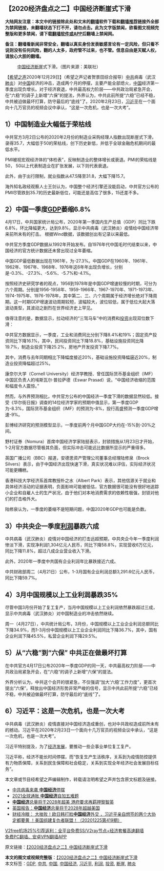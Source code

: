  <h2>【2020经济盘点之二】中国经济断崖式下滑</h2> <p class="notice"><b>大陆网友注意：本文中的链接除此处和文末的<a href="https://github.com/bannedbook/fanqiang" >翻墙</a>软件下载和<a href="https://github.com/killgcd/justmysocks/blob/master/README.md">翻墙推荐</a>链接外全部为禁网链接，未翻墙状态下打不开，请勿点击。此为文字版禁闻，欲看图文视频完整版和更多禁闻，请下载<a href="https://github.com/bannedbook/fanqiang">翻墙软件或APP</a>后翻墙上禁闻网。</p><p>备注：翻墙看新闻非常安全，翻墙以真实身份发表敏感言论有一定风险，但只看不说则没有任何风险，翻的人太多，政府管不过来，也不管。信息自由是天赋人权，请放心大胆的翻墙。</b></p>  <div class="entry"> <figure><figcaption><a href="https://www.bannedbook.org/bnews/tag/%e4%b8%ad%e5%9b%bd%e7%bb%8f%e6%b5%8e/" class="st_tag internal_tag" rel="tag" title="标签 中国经济 下的日志">中国经济</a><a href="https://www.bannedbook.org/bnews/tag/%E6%96%AD%E5%B4%96/" class="st_tag internal_tag" rel="tag" title="标签 断崖 下的日志">断崖</a>式下滑。（图片来源：美联社）</figcaption></figure> <p>【<span class='wp_keywordlink_affiliate'><a href="https://www.soundofhope.org" title="希望之声" target="_blank">希望之声</a></span>2020年12月29日】（希望之声记者贺景田综合报导）<a href="https://www.bannedbook.org/bnews/tag/%e4%b8%ad%e5%85%b1/" class="st_tag internal_tag" rel="tag" title="标签 中共 下的日志">中共</a>病毒（武汉<a href="https://www.bannedbook.org/bnews/tag/%e8%82%ba%e7%82%8e/" class="st_tag internal_tag" rel="tag" title="标签 肺炎 下的日志">肺炎</a>）对<span class='wp_keywordlink_affiliate'><a href="https://www.bannedbook.org/" title="中国" target="_blank">中国</a></span>经济的冲击，造成两个月的停摆，主要产能全部熄火，<a href="https://www.bannedbook.org/bnews/tag/%E4%B8%AD%E5%9B%BD/" class="st_tag internal_tag" rel="tag" title="标签 中国 下的日志">中国</a>经济第一季度出现负增长。对于经济衰退，中共最高权力阶层——中共政治局紧急开会，在“六稳”的调子上新增“六保”的提法，外界认为，中共此前所提“六稳”已经不稳，中共被迫做最坏打算，防守最后的“底线”了。2020年2月23日，<a href="https://www.bannedbook.org/bnews/tag/%e4%b9%a0%e8%bf%91%e5%b9%b3/" class="st_tag internal_tag" rel="tag" title="标签 习近平 下的日志">习近平</a>在一个面向十几万官员的视频会议中承认，“这是一次危机，也是一次大考”。</p> <h2><strong>1）中国制造业大幅低于荣枯线</strong></h2> <p>中共官方3月2日公布的2020年2月份的制造业采购经理人指数出现断崖式下滑，录得35.7，大幅低于50的荣枯线，创下历史新低，并低于全球金融危机期间的最低水平。</p> <p>PMI被视宏观经济体的“体检表”，反映制造业的整体增长或衰退。PMI的荣枯线是50， 50以上代表制造业在扩张发展，以下则代表衰退。</p> <p>此外，由于出行限制，就业指数从47.5降至31.8，大幅下降15.7。</p> <p>海外知名政经观察人士王剑认为，中国整个经济引擎还没能启动，中共官方公布的PMI尽管跌到35.7的历史最新低位，可能还是高估了很多，15还差不多。</p> <h2><strong>2）中国一季度<a href="https://www.bannedbook.org/bnews/tag/gdp/" class="st_tag internal_tag" rel="tag" title="标签 GDP 下的日志">GDP</a>萎缩6.8% </strong></h2> <p>4月17日，中共国家统计局公布，2020年第一季国内生产总值（GDP）同比下跌6.8%，环比降幅更大，达到9.8%，显示中共病毒（武汉肺炎）疫情给中国经济带来前所未有的打击。 根据Wind数据，该数据创出有记录以来最低。</p> <p>中共官方季度GDP数据从1992年开始发布。自1976年代中国毛时代结束以来，中国经济的官方统计数据还未曾出现过全年萎缩。</p>  <p>中国GDP最低数据出现在1961年，为-27.3%。中国GDP在1960年、1961年、1962年、1967年、1968年、1976年这6年年出现负增长，分别是-0.3%、-27.3%、-5.6%、-5.7%和-4.1%。</p> <p>按照经济史研究学者的观点，1956到1978年是中国GDP增速较慢的时期，可分为六个周期。分别是1956-1958年、1959-1966年、1967-1970年、1971-1973年、1974-1975年、1976-1978年，其中第二、三、六个周期属于经济增长绝对下降周期。这一时期GDP增速波动周期较短，波幅较大，波位较低，属于低位大起大落波动类型，其波动之剧烈在世界经济史上罕见。</p> <p>值得注意的是，数据显示，拉动经济的“三驾马车”中的消费和<a href="https://www.bannedbook.org/bnews/tag/%e6%8a%95%e8%b5%84/" class="st_tag internal_tag" rel="tag" title="标签 投资 下的日志">投资</a>出现双位数下滑：</p> <p>中共官方数据显示，一季度，工业和消费同比分别下降8.4%和19%；固定资产投资同比下降16.1%，其中，民间投资同比下降18.8%，基础设施投资同比降19.7%，制造业投资下降25.2%，房地产开发投资下降7.7%。</p> <p>其中，消费与去年同期相比下降幅度接近20%，基础设施投资降幅逼近20%，制造业投资降幅超过25%。</p> <p>康奈尔大学（Cornell University）经济学教授、曾任国际货币基金组织（IMF）中国区负责人的埃斯瓦尔·普拉萨德（Eswar Prasad）说，“中国经济收缩的范围和幅度令人震惊。”</p> <p>然而，与外界预测相比，中共官方公布的中国经济一季度下滑的数据显然较低。接受《华尔街日报》调查的14位经济学家的预期中值显示，第一季度GDP为-8.3%，国际货币基金组织（IMF）的预测为-8%，投行高盛预测一季度GDP增速-9%。</p>  <p>彭博经济研究的预测模型显示，一季度前两个月中国GDP大约在-15%到-20%之间。</p> <p>野村证券（Nomura）首席中国经济学家陆挺表示，封锁措施从1月23日才开始，1-2月官方数据尽管极其负面，但实际冲击可能远比数据所显示的严重得多。</p> <p>英国广播公司（BBC）报道，安德思资产管理公司董事总经理陆修泉（Brock Silvers）表示，由于中国经济出现快速下滑，真实状况难以评估，实际经济状况可能更糟糕。</p> <p>香港科技大学经济系首席教授朴之水（Albert Park）表示，其他信源关于就业和具体经济活动的证据表明，负面影响可能被低估，官方数据很可能没有很好地追踪小企业和自雇人士的生产状况，由于他们对本地消费需求的依赖性极强，封锁对他们的打击格外大。</p> <p>陆修泉认为，一季度的萎缩不是短期问题，中国2020年GDP也可能是负数。</p> <h2><strong>3）中共央企一季度<a href="https://www.bannedbook.org/bnews/tag/%E5%88%A9%E6%B6%A6/" class="st_tag internal_tag" rel="tag" title="标签 利润 下的日志">利润</a>暴跌六成</strong></h2> <p>中共病毒（武汉肺炎）疫情对中国经济的打击远超预期，中共央企今年一季度利润惨淡下滑，实现净利润1,304亿元人民币，同比下降58.8%，实现营收6万亿元，同比下降11.8%，超过八成企业营业收入下滑。</p> <p>此外，2020年一季度中共国有企业利润年比暴跌接近六成。</p>  <p>中共财政部周二（4月21日）公布，1-3月国有企业利润总额3,291.6亿元人民币，同比下降59.7%。</p> <h2><strong>4）3月中国规模以上工业利润暴跌35%</strong></h2> <p>尽管中国3月份开始了复工复产，当月中国规模以上工业利润依然暴跌超过三成，显示中共病毒（武汉肺炎）对中国制造业的冲击依然继续。</p> <p>周一（4月27日），中共统计局公布，3月份，中国规模以上工业企业利润总额同比下降34.9%，而1-3月份中国规模以上工业企业利润同比下降36.7%，其中，国有企业利润下降45.5%，私营企业利润下降29.5%。</p> <h2><strong>5）从“六稳”到“六保” 中共正在做最坏打算</strong></h2> <p>在中共官方4月17日公布2020年一季度GDP的同一天，中共最高权力阶层——中共政治局紧急开会，在“六稳”的调子上新增“六保”的提法。</p> <p>外界分析认为，中共这个会开的很紧急，不仅强调“加大‘六稳’工作力度”，更首次提出“六保”，释放出中国经济形势非常严峻的信号，显示中共此前所提“六稳”已经不稳，中共被迫做最坏打算，防守最后的“底线”了。</p> <h2><strong>6）习近平：这是一次危机，也是一次大考</strong></h2> <p>中共病毒（武汉肺炎）疫情直接对中国经济造成重创，也对中共政权造成前所未有的撼动。习近平在2020年2月23日一个面向十几万官员的视频会议中承认，“这是一次危机，也是一次大考”。</p> <p>习近平特别提及，为了<span class='wp_keywordlink'><a href="https://www.bannedbook.org/forum2/topic869.html" title="宪政、法治和经济发展——走向市场经济的制度保障" target="_blank">经济发展</a></span>，要推动一些企事业单位复工复产。</p>  <p>习近平称，经济不能长时间停摆，而“恢复生产生活秩序，关系到为疫情防控提供有力物质保障，关系到民生保障和社会稳定，关系到实现全年经济社会发展目标任务”。</p> <p>本文章或节目经希望之声编辑制作，转载请注明希望之声并包含原文标题及链接。</p> <ul class='op-related-articles' title='相关阅读'> <li><a href='https://www.bannedbook.org/bnews/comments/20201229/1456773.html' target='_blank'>中共病毒来袭 <b>中国经济</b>停摆</a></li> <li><a href='https://www.bannedbook.org/bnews/finance/20201228/1456628.html' target='_blank'>2021全球通胀 <b>中国经济</b>自加五难题</a></li> <li><a href='https://www.bannedbook.org/bnews/baitai/20201227/1455732.html' target='_blank'><b>中国经济</b>总量将于2028年超美 港府要求再羁押黎智英</a></li> <li><a href='https://www.bannedbook.org/bnews/ssgc/20201227/1455670.html' target='_blank'>英国报告：<b>中国经济</b>总量将于2028年超越美国</a></li> <li><a href='https://www.bannedbook.org/bnews/bannedvideo/20201226/1455173.html' target='_blank'>财经冷眼： 大挫败！欧日韩打脸<b>中国经济</b>外交 ，习近平亲自想签的两个大协定都要黄 ！美国组建复仇者联盟！（20201225第419期）</a></li> </ul> <p class="texttj"> <a href="https://www.bannedbook.org/forum23/topic22702.html" target="_blank">V2free机场25%引荐返利：全平台免费SS/V2ray节点+经济套餐高速翻墙</a><br/> <a href="https://github.com/bannedbook/fanqiang/wiki/%E7%A6%81%E9%97%BB%E7%BD%91%E5%AE%89%E5%8D%93%E7%BF%BB%E5%A2%99%E6%96%B0%E9%97%BBAPP" target="_blank">免费PC翻墙、安卓VPN翻墙APP</a></p><p>原文链接：<a class="src_link"  href="https://www.soundofhope.org/post/458476" target="_blank">【2020经济盘点之二】中国经济断崖式下滑</a></p><a name='sharetosocial'></a>       <div><b>本文的图文或视频完整版</b>：<a href='https://www.bannedbook.org/bnews/comments/20201230/1457450.html'>【2020经济盘点之二】中国经济断崖式下滑</a></div>  </div><!--END ENTRY--> <div class="postfooter"> <div>本文标签：<a href="https://www.bannedbook.org/bnews/tag/gdp/" rel="tag">GDP</a>, <a href="https://www.bannedbook.org/bnews/tag/%e4%b8%ad%e5%85%b1/" rel="tag">中共</a>, <a href="https://www.bannedbook.org/bnews/tag/%E4%B8%AD%E5%9B%BD/" rel="tag">中国</a>, <a href="https://www.bannedbook.org/bnews/tag/%e4%b8%ad%e5%9b%bd%e7%bb%8f%e6%b5%8e/" rel="tag">中国经济</a>, <a href="https://www.bannedbook.org/bnews/tag/%e4%b9%a0%e8%bf%91%e5%b9%b3/" rel="tag">习近平</a>, <a href="https://www.bannedbook.org/bnews/tag/%E5%88%A9%E6%B6%A6/" rel="tag">利润</a>, <a href="https://www.bannedbook.org/bnews/tag/%e6%8a%95%e8%b5%84/" rel="tag">投资</a>, <a href="https://www.bannedbook.org/bnews/tag/%E6%96%AD%E5%B4%96/" rel="tag">断崖</a>, <a href="https://www.bannedbook.org/bnews/tag/%e8%82%ba%e7%82%8e/" rel="tag">肺炎</a></div>  </div><!--END POSTFOOTER--> 